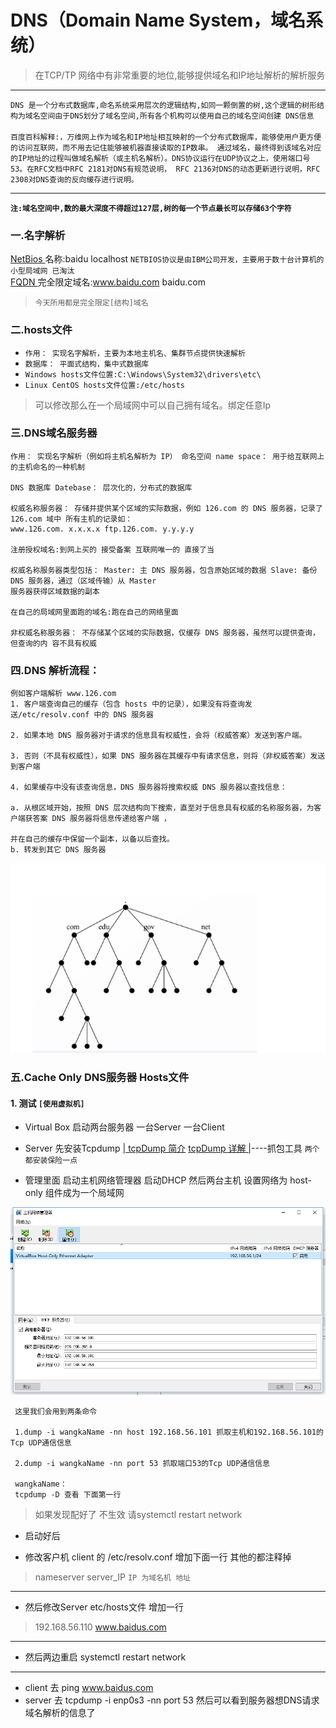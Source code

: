 DNS（Domain Name System，域名系统）
=====
> 在TCP/TP 网络中有非常重要的地位,能够提供域名和IP地址解析的解析服务  

---
`DNS 是一个分布式数据库,命名系统采用层次的逻辑结构,如同一颗倒置的树,这个逻辑的树形结构为域名空间由于DNS划分了域名空间,所有各个机构可以使用自己的域名空间创建
DNS信息`
<br/><br/>
`百度百科解释:，万维网上作为域名和IP地址相互映射的一个分布式数据库，能够使用户更方便的访问互联网，而不用去记住能够被机器直接读取的IP数串。
通过域名，最终得到该域名对应的IP地址的过程叫做域名解析（或主机名解析）。DNS协议运行在UDP协议之上，使用端口号53。在RFC文档中RFC 2181对DNS有规范说明，
RFC 2136对DNS的动态更新进行说明，RFC 2308对DNS查询的反向缓存进行说明。`  

----
**`注:域名空间中,数的最大深度不得超过127层,树的每一个节点最长可以存储63个字符`**
### 一.名字解析
[NetBios ](https://baike.baidu.com/item/NETBIOS/611263?fr=aladdin)名称:baidu localhost `NETBIOS协议是由IBM公司开发，主要用于数十台计算机的小型局域网 已淘汰`  
[FQDN ](https://baike.baidu.com/item/FQDN/5102541?fr=aladdin) 完全限定域名:www.baidu.com  baidu.com
> `今天所用都是完全限定[结构]域名`
### 二.hosts文件 
* `作用： 实现名字解析，主要为本地主机名、集群节点提供快速解析`
* `数据库： 平面式结构，集中式数据库`
* `Windows hosts文件位置:C:\Windows\System32\drivers\etc\`
* `Linux CentOS hosts文件位置:/etc/hosts`
> 可以修改那么在一个局域网中可以自己拥有域名。绑定任意Ip 
### 三.DNS域名服务器
```
作用： 实现名字解析（例如将主机名解析为 IP） 命名空间 name space： 用于给互联网上的主机命名的一种机制 
 
DNS 数据库 Datebase： 层次化的，分布式的数据库 
 
权威名称服务器： 存储并提供某个区域的实际数据，例如 126.com 的 DNS 服务器，记录了 126.com 域中 所有主机的记录如：
www.126.com. x.x.x.x ftp.126.com. y.y.y.y 

注册授权域名:到网上买的 接受备案 互联网唯一的 直接了当 
 
权威名称服务器类型包括： Master: 主 DNS 服务器，包含原始区域的数据 Slave: 备份 DNS 服务器，通过（区域传输）从 Master 
服务器获得区域数据的副本 

在自己的局域网里面跑的域名:跑在自己的网络里面
 
非权威名称服务器： 不存储某个区域的实际数据，仅缓存 DNS 服务器，虽然可以提供查询，但查询的内 容不具有权威
```
### 四.DNS 解析流程： 
```
例如客户端解析 www.126.com 
1. 客户端查询自己的缓存（包含 hosts 中的记录），如果没有将查询发送/etc/resolv.conf 中的 DNS 服务器 

2. 如果本地 DNS 服务器对于请求的信息具有权威性，会将（权威答案）发送到客户端。 

3. 否则（不具有权威性），如果 DNS 服务器在其缓存中有请求信息，则将（非权威答案）发送到客户端  

4. 如果缓存中没有该查询信息，DNS 服务器将搜索权威 DNS 服务器以查找信息：

a. 从根区域开始，按照 DNS 层次结构向下搜索，直至对于信息具有权威的名称服务器，为客户端获答案 DNS 服务器将信息传递给客户端 ，

并在自己的缓存中保留一个副本，以备以后查找。 
b. 转发到其它 DNS 服务器 

``` 
![DNS解析图片](/Image/DNS.png)
### 五.Cache Only DNS服务器 Hosts文件
#### 1. 测试 `[使用虚拟机]`
* Virtual Box 启动两台服务器 一台Server 一台Client 

* Server 先安装Tcpdump [| tcpDump 简介](https://www.cnblogs.com/f-ck-need-u/p/7064286.html) [tcpDump 详解 |](https://www.cnblogs.com/tingyuxuanzhuzi/p/6906199.html)----抓包工具 `两个都安装保险一点`

* 管理里面 启动主机网络管理器 启动DHCP  然后两台主机 设置网络为 host-only 组件成为一个局域网

![主机管理](/Image/DHCP_Host_only.png)
``` shell
 这里我们会用到两条命令
 
 1.dump -i wangkaName -nn host 192.168.56.101 抓取主机和192.168.56.101的Tcp UDP通信信息
 
 2.dump -i wangkaName -nn port 53 抓取端口53的Tcp UDP通信信息
 
 wangkaName： 
 tcpdump -D 查看 下面第一行
```
> 如果发现配好了 不生效  请systemctl restart network

* 启动好后

* 修改客户机 client 的 /etc/resolv.conf 增加下面一行  其他的都注释掉 
> nameserver server_IP `IP 为域名机 地址`
-----
* 然后修改Server etc/hosts文件 增加一行  
> 192.168.56.110 www.baidus.com
------------
* 然后两边重启
systemctl restart network
------
* client 去 ping  www.baidus.com
* server 去 tcpdump -i enp0s3 -nn port 53 然后可以看到服务器想DNS请求域名解析的信息了

